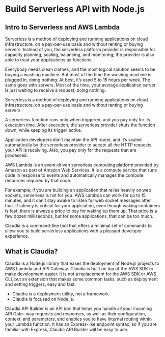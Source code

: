 # Build Serverless API with Node.js

## Intro to Serverless and AWS Lambda
Serverless is a method of deploying and running applications on cloud infrastructure, on a pay-per-use basis and without renting or buying servers. Instead of you, the serverless platform provider is responsible for capacity planning, scaling, balancing, and monitoring; the provider is also able to treat your applications as functions.

Everybody needs clean clothes, and the most logical solution seems to be buying a washing machine. But most of the time the washing machine is plugged in, doing nothing. At best, it’s used 5 to 15 hours per week. The same goes with servers. Most of the time, your average application server is just waiting to receive a request, doing nothing.

Serverless is a method of deploying and running applications on cloud infrastructure, on a pay-per-use basis and without renting or buying servers.

A serverless function runs only when triggered, and you pay only for its execution time. After execution, the serverless provider shuts the function down, while keeping its trigger active.

Application developers don’t maintain the API router, and it’s scaled automatically by the serverless provider to accept all the HTTP requests your API is receiving. Also, you pay only for the requests that are processed.

AWS Lambda is an event-driven serverless computing platform provided by Amazon as part of Amazon Web Services. It is a compute service that runs code in response to events and automatically manages the compute resources required by that code.

For example, if you are building an application that relies heavily on web sockets, serverless is not for you. AWS Lambda can work for up to 15 minutes, and it can’t stay awake to listen for web socket messages after that.
If latency is critical for your application, even though waking containers is fast, there is always a price to pay for waking up them up. That price is a few dozen milliseconds, but for some applications, that can be too much.

Claudia is a command-line tool that offers a minimal set of commands to allow
you to build serverless applications with a pleasant developer experience.

## What is Claudia?
Claudia is a Node.js library that eases the deployment of Node.js projects to AWS Lambda and API Gateway. Claudia is built on top of the AWS SDK to make development easier. It is not a replacement for the AWS SDK or AWS CLI, but an extension that makes some common tasks, such as deployment and setting triggers, easy and fast.
 - Claudia is a deployment utility, not a framework. 
 - Claudia is focused on Node.js.
 
Claudia API Builder is an API tool that helps you handle all your incoming API Gate- way requests and responses, as well as their configuration, context, and parameters, and enables you to have internal routing within your Lambda function. It has an Express-like endpoint syntax, so if you are familiar with Express, Claudia API Builder will be easy to use.